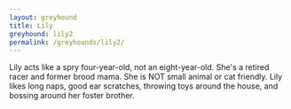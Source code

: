 ```yaml
---
layout: greyhound
title: Lily
greyhound: lily2
permalink: /greyhounds/lily2/
---
```



Lily acts like a spry four-year-old, not an eight-year-old. She's a retired racer and former brood mama. She is NOT
small animal or cat friendly. Lily likes long naps, good ear scratches, throwing toys around the house, and bossing
around her foster brother.
